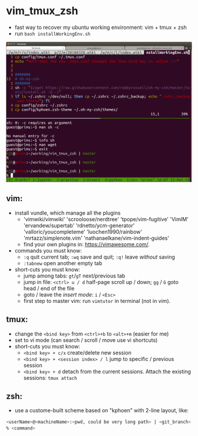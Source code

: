 # vim_tmux_zsh
* fast way to recover my ubuntu working environment: vim + tmux + zsh
* run `bash installWorkingEnv.sh`

![](2018-05-12.png?raw=true "Title")

## vim:
* install vundle, which manage all the plugins
    - 'vimwiki/vimwiki' 'scrooloose/nerdtree' 'tpope/vim-fugitive' 'VimIM' 'ervandew/supertab' 'rdnetto/ycm-generator' 'valloric/youcompleteme' 'luochen1990/rainbow' 'mrtazz/simplenote.vim' 'nathanaelkane/vim-indent-guides'
    - find your own plugins in: https://vimawesome.com/.
* commands you must know:
    - `:q` quit current tab; `:wq` save and quit; `:q!` leave *without* saving
    - `:tabnew` open another empty tab
* short-cuts you must know:
    - jump among tabs: `gt`/`gT` next/previous tab
    - jump in file: `<ctrl> u / d` half-page scroll up / down; `gg` / `G` goto head / end of the file
    - goto / leave the _insert mode_: `i` / `<Esc>`
    - first step to master vim: run `vimtutor` in terminal (not in vim).

## tmux:
* change the `<bind key>` from `<ctrl>+b` to `<alt>+m` (easier for me)
* set to vi mode (can search / scroll / move use vi shortcuts)
* short-cuts you must know:
    - `<bind key> + c/x` create/delete new session
    - `<bind key> + <session index> / l` jump to specific / previous session
    - `<bind key> + d` detach from the current sessions. Attach the existing sessions: `tmux attach`

## zsh:
* use a custome-built scheme based on "kphoen" with 2-line layout, like:
```bash
<userName>@<machineName>:<pwd, could be very long path> | <git_branch>
% <command>
```
